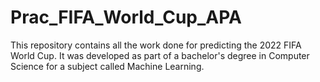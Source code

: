 # Prac_FIFA_World_Cup_APA
This repository contains all the work done for predicting the 2022 FIFA World Cup. It was developed as part of a bachelor's degree in Computer Science for a subject called Machine Learning. 
